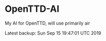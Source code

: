 # OpenTTD-AI
My AI for OpenTTD, will use primarily air

Latest backup: Sun Sep 15 19:47:01 UTC 2019
